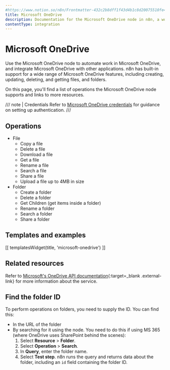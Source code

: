 ```yaml
---
#https://www.notion.so/n8n/Frontmatter-432c2b8dff1f43d4b1c8d20075510fe4
title: Microsoft OneDrive
description: Documentation for the Microsoft OneDrive node in n8n, a workflow automation platform. Includes details of operations and configuration, and links to examples and credentials information.
contentType: integration
---
```


# Microsoft OneDrive

Use the Microsoft OneDrive node to automate work in Microsoft OneDrive, and integrate Microsoft OneDrive with other applications. n8n has built-in support for a wide range of Microsoft OneDrive features, including creating, updating, deleting, and getting files, and folders.

On this page, you'll find a list of operations the Microsoft OneDrive node supports and links to more resources.

/// note | Credentials
Refer to [Microsoft OneDrive credentials](/integrations/builtin/credentials/microsoft/) for guidance on setting up authentication. 
///

## Operations

* File
    * Copy a file
    * Delete a file
    * Download a file
    * Get a file
    * Rename a file
    * Search a file
    * Share a file
    * Upload a file up to 4MB in size
* Folder
    * Create a folder
    * Delete a folder
    * Get Children (get items inside a folder)
    * Rename a folder
    * Search a folder
    * Share a folder

## Templates and examples

<!-- see https://www.notion.so/n8n/Pull-in-templates-for-the-integrations-pages-37c716837b804d30a33b47475f6e3780 -->
[[ templatesWidget(title, 'microsoft-onedrive') ]]

## Related resources

Refer to [Microsoft's OneDrive API documentation](https://learn.microsoft.com/en-us/onedrive/developer/rest-api/){:target=_blank .external-link} for more information about the service.

## Find the folder ID

To perform operations on folders, you need to supply the ID. You can find this:

* In the URL of the folder
* By searching for it using the node. You need to do this if using MS 365 (where OneDrive uses SharePoint behind the scenes):
	1. Select **Resource** > **Folder**.
	2. Select **Operation** > **Search**.
	3. In **Query**, enter the folder name.
	4. Select **Test step**. n8n runs the query and returns data about the folder, including an `id` field containing the folder ID.

